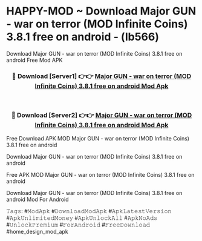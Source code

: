 # HAPPY-MOD ~ Download Major GUN  - war on terror (MOD Infinite Coins) 3.8.1 free on android - (lb566)
Download Major GUN  - war on terror (MOD Infinite Coins) 3.8.1 free on android Free Mod APK

<div align="center">
<h3>🔴 Download [Server1] 👉👉 <a href="https://apk-comot.site?title=Major_GUN__-_war_on_terror_(MOD_Infinite_Coins)_3.8.1_free_on_android">Major GUN  - war on terror (MOD Infinite Coins) 3.8.1 free on android Mod Apk</a></h3><br>

<h3>🔴 Download [Server2] 👉👉 <a href="https://apk-comot.site?title=Major_GUN__-_war_on_terror_(MOD_Infinite_Coins)_3.8.1_free_on_android">Major GUN  - war on terror (MOD Infinite Coins) 3.8.1 free on android Mod Apk</a></h3>
</div>


Free Download APK MOD Major GUN  - war on terror (MOD Infinite Coins) 3.8.1 free on android

Download Major GUN  - war on terror (MOD Infinite Coins) 3.8.1 free on android 

Free APK MOD Major GUN  - war on terror (MOD Infinite Coins) 3.8.1 free on android 

Download Major GUN  - war on terror (MOD Infinite Coins) 3.8.1 free on android Mod For Android

𝚃𝚊𝚐𝚜: #𝙼𝚘𝚍𝙰𝚙𝚔 #𝙳𝚘𝚠𝚗𝚕𝚘𝚊𝚍𝙼𝚘𝚍𝙰𝚙𝚔 #𝙰𝚙𝚔𝙻𝚊𝚝𝚎𝚜𝚝𝚅𝚎𝚛𝚜𝚒𝚘𝚗 #𝙰𝚙𝚔𝚄𝚗𝚕𝚒𝚖𝚒𝚝𝚎𝚍𝙼𝚘𝚗𝚎𝚢 #𝙰𝚙𝚔𝚄𝚗𝚕𝚘𝚌𝚔𝙰𝚕𝚕 #𝙰𝚙𝚔𝙽𝚘𝙰𝚍𝚜 #𝚄𝚗𝚕𝚘𝚌𝚔𝙿𝚛𝚎𝚖𝚒𝚞𝚖 #𝙵𝚘𝚛𝙰𝚗𝚍𝚛𝚘𝚒𝚍 #𝙵𝚛𝚎𝚎𝙳𝚘𝚠𝚗𝚕𝚘𝚊𝚍 #home_design_mod_apk